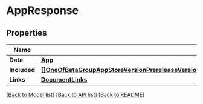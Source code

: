 # AppResponse

## Properties

Name | Type | Description | Notes
------------ | ------------- | ------------- | -------------
**Data** | [**App**](App.md) |  | 
**Included** | [**[]OneOfBetaGroupAppStoreVersionPrereleaseVersionBetaAppLocalizationBuildBetaLicenseAgreementBetaAppReviewDetailAppInfoEndUserLicenseAgreementAppPreOrderAppPriceTerritoryInAppPurchaseGameCenterEnabledVersionPerfPowerMetric**](oneOf&lt;BetaGroup,AppStoreVersion,PrereleaseVersion,BetaAppLocalization,Build,BetaLicenseAgreement,BetaAppReviewDetail,AppInfo,EndUserLicenseAgreement,AppPreOrder,AppPrice,Territory,InAppPurchase,GameCenterEnabledVersion,PerfPowerMetric&gt;.md) |  | [optional] 
**Links** | [**DocumentLinks**](DocumentLinks.md) |  | 

[[Back to Model list]](../README.md#documentation-for-models) [[Back to API list]](../README.md#documentation-for-api-endpoints) [[Back to README]](../README.md)



